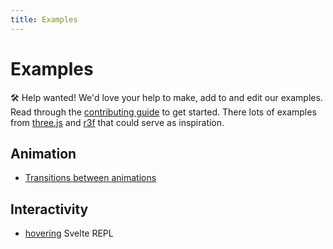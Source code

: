 ```yaml
---
title: Examples
---
```


# Examples

🛠️ Help wanted! We'd love your help to make, add to and edit our examples. Read through the [contributing guide](https://github.com/threlte/threlte/blob/main/CONTRIBUTING.md) to get started. There lots of examples from [three.js](https://threejs.org/examples/#webgl_animation_keyframes) and [r3f](https://docs.pmnd.rs/react-three-fiber/getting-started/examples) that could serve as inspiration.

## Animation

- [Transitions between animations](./animation-blending.md)

<!-- ## Camera

- [Following an object](./examples/template) (WIP)
- [Making a 1st person controller](./examples/template) (WIP)
- [Top-down views](./examples/template) (WIP)

## Geometry

- [Terrain with 3D noise](./terrain.md) (WIP)
- [portals](https://threejs.org/examples/#webgl_portal) (WIP - three.js example) -->

## Interactivity

- [hovering](https://svelte.dev/repl/bcb9474112ca440cb3c1f67e74250bcf?version=3.46.2) Svelte REPL

<!-- ## Lights

- [cascading shadow maps](https://threejs.org/examples/#webgl_shadowmap_csm) (WIP - three.js example)

## Materials

- [Combine material variations](https://threejs.org/examples/?q=material#webgl_materials_variations_toon) (WIP - three.js example)

## Postprocessing

- [Transitioning between scenes](https://threejs.org/examples/?q=postprocess#webgl_postprocessing_crossfade) (WIP - three.js example) -->
